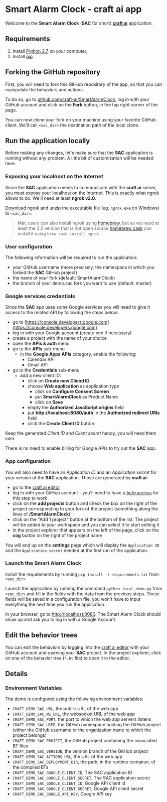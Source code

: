 # Smart Alarm Clock - **craft ai** app #

Welcome to the **Smart Alarm Clock** (**SAC** for short) [**craft ai**](http://craft.ai) application.

## Requirements ##
1. Install [Python 2.7](https://www.python.org) on your computer,
2. Install [pip](https://pip.pypa.io/en/latest/installing.html).

## Forking the GitHub repository ##
First, you will need to fork this GitHub repository of the app, so that you can manipulate the behaviors and actions.

To do so, go to [github.com/craft-ai/SmartAlarmClock](https://github.com/craft-ai/SmartAlarmClock), log in with your GitHub account and click on the **Fork** button, in the top right corner of the page.

You can now clone your fork on your machine using your favorite GitHub client. We'll call `<sac_dir>` the destination path of the local clone.

## Run the application locally ##
Before making any changes, let's make sure that the **SAC** application is running without any problem.
A little bit of customization will be needed here.

### Exposing your localhost on the Internet ###
Since the **SAC** application needs to communicate with the **craft ai** server, you must expose your localhost on the Internet. This is exactly what [ngrok](https://ngrok.com/) allows to do. We'll need at least **ngrok v2.0**.

[Download](https://ngrok.com/download) ngrok and unzip the executable file (eg. `ngrok.exe` on Windows) to `<sac_dir>`.

> Mac users can also install ngrok using [homebrew](http://brew.sh/), but as we need at least the 2.0 version that is not open source [homebrew cask](https://github.com/caskroom/homebrew-cask) can install it using `brew cask install ngrok`.

### User configuration ###
The following information will be required to run the application:

- your GitHub username (more precisely, the namespace in which you forked the **SAC** GitHub project)
- the name of your fork (default: SmartAlarmClock)
- the branch of your demo.sac fork you want to use (default: master)

### Google services credentials ###
Since the **SAC** app uses some Google services you will need to give it access to the related API by following the steps below:

- go to [https://console.developers.google.com](https://console.developers.google.com)
- log in with your Google account (create one if necessary)
- create a project with the name of your choice
- open the **APIs & auth** menu
- go to the **APIs** sub-menu
	- in the **Google Apps APIs** category, enable the following:
    	- Calendar API
    	- Gmail API
- go to the **Credentials** sub-menu
	- add a new client ID:
	    - click on **Create new Cliend ID**
	    - choose **Web application** as application type
	    	- click on **Configure Consent Screen**
	    	- put **SmartAlarmClock** as Product Name
	    	- click on **Save**
	    - empty the **Authorized JavaScript origins** field
	    - put **http://localhost:8080/auth** in the **Authorized redirect URIs** field
	    - click the **Create Client ID** button

Keep the generated _Client ID_ and _Client secret_ handy, you will need them later.

There is no need to enable billing for Google APIs to try out the **SAC** app.

### App configuration ###
You will also need to have an _Application ID_ and an _Application secret_ for your version of the **SAC** application. Those are generated by **craft ai**:

- go to the [craft ai editor](http://editor.craft.ai/)
- log in with your GitHub account - you'll need to have a [_beta_ access](http://www.craft.ai/#newsletter) for this step to work
- click on the **add projects** button and check the box on the right of the project corresponding to your fork of the project (something along the lines of **<yourGitHubName>/SmartAlarmClock**)
- click on the "Add 1 project" button at the bottom of the list. The project will be added to your workspace and you can select it to start editing it
- in the project explorer that appears on the left of the page, click on the **cog** button on the right of the project name

You will end up on the **settings** page which will display the `Application ID` and the `Application secret` needed at the first run of the application.

### Launch the Smart Alarm Clock ###
Install the requirements by running `pip install -r requirements.txt` from `<sac_dir>`

Launch the application by running the command `python local_demo.py` from `<sac_dir>` and fill in the fields with the data from the previous steps. These fields will be saved in a configuration file, you won't have to input everything the next time you run the application.

In your browser, go to [http://localhost:8080](http://localhost:8080). The Smart Alarm Clock should show up and ask you to log in with a Google Account.

## Edit the behavior trees ##
You can edit the behaviors by logging into the [craft ai editor](http://editor.craft.ai/) with your GitHub account and opening your **SAC** project.
In the project explorer, click on one of the behavior tree (`*.bt` file) to open it in the editor.

## Details ##

### Environment Variables ###

The demo is configured using the following environment variables:

- `CRAFT_DEMO_SAC_URL`, the public URL of the web app
- `CRAFT_DEMO_SAC_WS_URL`, the websocket URL of the web app
- `CRAFT_DEMO_SAC_PORT`, the port to which the web app servers listens
- `CRAFT_DEMO_SAC_USER`, the GitHub namespace hosting the GitHub project (either the GitHub username or the organization name to which the project belongs)
- `CRAFT_DEMO_SAC_PROJECT`, the GitHub project containing the associated BT files
- `CRAFT_DEMO_SAC_VERSION`, the version branch of the GitHub project
- `CRAFT_DEMO_SAC_ACTIONS_URL`, the URL of the web app
- `CRAFT_DEMO_SAC_DEPLOYMENT_DIR`, the path, in the runtime container, of the compiled BTs
- `CRAFT_DEMO_SAC_GOOGLE_CLIENT_ID`, The SAC application ID
- `CRAFT_DEMO_SAC_GOOGLE_CLIENT_SECRET`, The SAC application secret
- `CRAFT_DEMO_SAC_GOOGLE_CLIENT_ID`, Google API client id
- `CRAFT_DEMO_SAC_GOOGLE_CLIENT_SECRET`, Google API client secret
- `CRAFT_DEMO_SAC_GOOGLE_API_KEY`, Google API key
